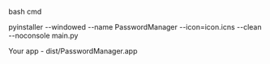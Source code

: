 bash cmd

pyinstaller --windowed --name PasswordManager --icon=icon.icns --clean --noconsole main.py


Your app - dist/PasswordManager.app
